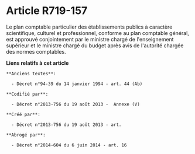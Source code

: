 # Article R719-157

Le plan comptable particulier des établissements publics à caractère scientifique, culturel et professionnel, conforme au
plan comptable général, est approuvé conjointement par le ministre chargé de l'enseignement supérieur et le ministre chargé
du budget après avis de l'autorité chargée des normes comptables.

**Liens relatifs à cet article**

	**Anciens textes**:

	  - Décret n°94-39 du 14 janvier 1994 - art. 44 (Ab)

	**Codifié par**:

	  - Décret n°2013-756 du 19 août 2013 -  Annexe (V)

	**Créé par**:

	  - Décret n°2013-756 du 19 août 2013 - art.

	**Abrogé par**:

	  - Décret n°2014-604 du 6 juin 2014 - art. 16

